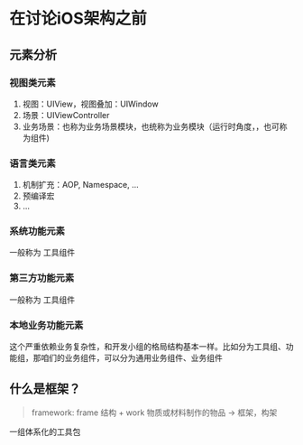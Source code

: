 # 在讨论iOS架构之前

## 元素分析

### 视图类元素

1. 视图：UIView，视图叠加：UIWindow
2. 场景：UIViewController
3. 业务场景：也称为业务场景模块，也统称为业务模块（运行时角度，，也可称为组件)

### 语言类元素

1. 机制扩充：AOP, Namespace, ...
2. 预编译宏
3. ...

### 系统功能元素

一般称为 工具组件

### 第三方功能元素

一般称为 工具组件

### 本地业务功能元素

这个严重依赖业务复杂性，和开发小组的格局结构基本一样。比如分为工具组、功能组，那咱们的业务组件，可以分为通用业务组件、业务组件

## 什么是框架？

> framework: frame 结构 + work 物质或材料制作的物品 → 框架，构架

一组体系化的工具包